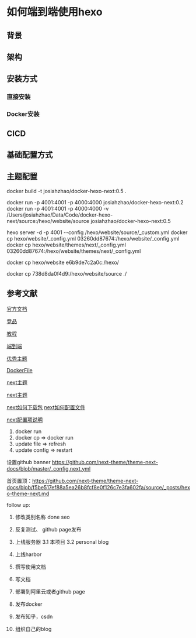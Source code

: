 # 如何端到端使用hexo
## 背景
## 架构
## 安装方式
### 直接安装
### Docker安装
## CICD
## 基础配置方式
## 主题配置

docker build -t josiahzhao/docker-hexo-next:0.5 .

docker run -p 4001:4001 -p 4000:4000 josiahzhao/docker-hexo-next:0.2
docker run -p 4001:4001 -p 4000:4000 -v /Users/josiahzhao/Data/Code/docker-hexo-next/source:/hexo/website/source josiahzhao/docker-hexo-next:0.5


hexo server -d -p 4001 --config /hexo/website/source/_custom.yml
docker cp hexo/website/_config.yml 03260dd87674:/hexo/website/_config.yml
docker cp hexo/website/themes/next/_config.yml 03260dd87674:/hexo/website/themes/next/_config.yml

docker cp hexo/website e6b9de7c2a0c:/hexo/


docker cp 738d8da0f4d9:/hexo/website/source ./

## 参考文献
[官方文档](https://hexo.io/docs)

[竞品](https://zhuanlan.zhihu.com/p/110525277)

[教程](https://github.com/EasyHexo/Easy-Hexo)

[端到端](https://blog.csdn.net/sinat_37781304/article/details/82729029/)

[优秀主题](https://blog.csdn.net/sinat_37781304/article/details/82729029/)

[DockerFile](https://github.com/spurin/docker-hexo/blob/master/Dockerfile)

[next主题](https://github.com/theme-next/hexo-theme-next)

[next主题](https://theme-next.js.org/)

[next如何下载包](https://github.com/theme-next/hexo-theme-next/blob/master/docs/INSTALLATION.md)
[next如何配置文件](https://github.com/theme-next/hexo-theme-next/blob/master/docs/DATA-FILES.md)

[next配置项说明](https://theme-next.js.org/docs/theme-settings/)


1. docker run 
2. docker cp => docker run
3. update file => refresh
4. update config => restart

设置github banner https://github.com/next-theme/theme-next-docs/blob/master/_config.next.yml

首页置顶：https://github.com/next-theme/theme-next-docs/blob/f5be517ef88a5ea26b8fcf8e0f126c7e3fa602fa/source/_posts/hexo-theme-next.md


follow up:
1. 修改类别名称 done
seo
2. 反复测试、
github page发布
3. 上线服务器
    3.1 本项目
    3.2 personal blog
4. 上线harbor
5. 撰写使用文档


1. 写文档
2. 部署到阿里云或者github page
3. 发布docker
4. 发布知乎，csdn
5. 组织自己的blog